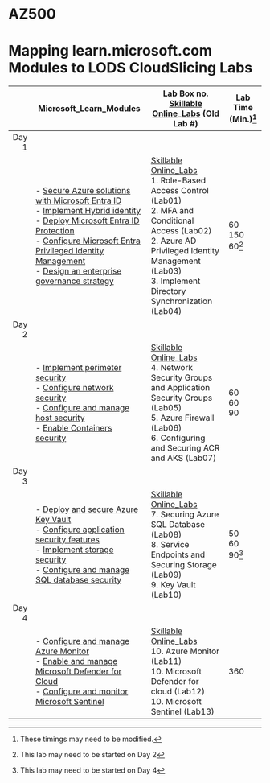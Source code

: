 # AZ500
# Mapping learn.microsoft.com Modules to LODS CloudSlicing Labs


| |Microsoft_Learn_Modules | Lab Box no.  [Skillable Online_Labs](https://ddls.learnondemand.net/)   (Old Lab \#)  |Lab Time (Min.)[^1] |
|---:|---|---|---|
|Day 1|
||- [Secure Azure solutions with Microsoft Entra ID](https://learn.microsoft.com/en-au/training/modules/azure-active-directory/)<BR>- [Implement Hybrid identity](https://learn.microsoft.com/en-au/training/modules/hybrid-identity/)<BR>- [Deploy Microsoft Entra ID Protection](https://learn.microsoft.com/en-au/training/modules/azure-ad-identity-protection/)<BR>- [Configure Microsoft Entra Privileged Identity Management](https://learn.microsoft.com/en-au/training/modules/azure-ad-privileged-identity-management/)<BR>- [Design an enterprise governance strategy](https://learn.microsoft.com/en-au/training/modules/enterprise-governance/)|[Skillable Online_Labs](https://ddls.learnondemand.net/)<br>1.	Role-Based Access Control (Lab01)<br>2. MFA and Conditional Access (Lab02)<br>2. Azure AD Privileged Identity Management (Lab03)<br>3. Implement Directory Synchronization (Lab04) |60<br>150 <br>60[^2]|
|Day 2|
||- [Implement perimeter security](https://learn.microsoft.com/en-au/training/modules/perimeter-security/)<BR>- [Configure network security](https://learn.microsoft.com/en-au/training/modules/network-security/)<BR>- [Configure and manage host security](https://learn.microsoft.com/en-au/training/modules/host-security/)<br>- [Enable Containers security](https://learn.microsoft.com/en-au/training/modules/enable-containers-security/) |[Skillable Online_Labs](https://ddls.learnondemand.net/)<br>4. Network Security Groups and Application Security Groups (Lab05)<br>5. Azure Firewall (Lab06)<br>6. Configuring and Securing ACR and AKS (Lab07)|60<br>60<br>90|
|Day 3|
||- [Deploy and secure Azure Key Vault](https://learn.microsoft.com/en-au/training/modules/azure-key-vault/)<br>- [Configure application security features](https://learn.microsoft.com/en-au/training/modules/application-security/)<br>- [Implement storage security](https://learn.microsoft.com/en-au/training/modules/storage-security/)<br>- [Configure and manage SQL database security](https://learn.microsoft.com/en-au/training/modules/sql-database-security/)|[Skillable Online_Labs](https://ddls.learnondemand.net/)<br>7. Securing Azure SQL Database (Lab08)<br>8. Service Endpoints and Securing Storage (Lab09)<br>9. Key Vault (Lab10)<br>|50<br>60<br>90[^3]|
|Day 4|
||- [Configure and manage Azure Monitor](https://learn.microsoft.com/en-au/training/modules/azure-monitor/)<br>- [Enable and manage Microsoft Defender for Cloud](https://learn.microsoft.com/en-au/training/modules/azure-security-center/)<br>- [Configure and monitor Microsoft Sentinel](https://learn.microsoft.com/en-au/training/modules/azure-sentinel/)|[Skillable Online_Labs](https://ddls.learnondemand.net/)<br>10. Azure Monitor (Lab11)<br>10. Microsoft Defender for cloud (Lab12)<br>10. Microsoft Sentinel (Lab13)|360|


[^1]: These timings may need to be modified.  
[^2]: This lab may need to be started on Day 2
[^3]: This lab may need to be started on Day 4
